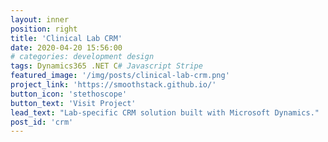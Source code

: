 ```yaml
---
layout: inner
position: right
title: 'Clinical Lab CRM'
date: 2020-04-20 15:56:00
# categories: development design
tags: Dynamics365 .NET C# Javascript Stripe
featured_image: '/img/posts/clinical-lab-crm.png'
project_link: 'https://smoothstack.github.io/'
button_icon: 'stethoscope'
button_text: 'Visit Project'
lead_text: "Lab-specific CRM solution built with Microsoft Dynamics."
post_id: 'crm'
---
```

